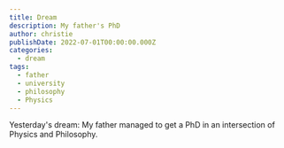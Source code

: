 ```yaml
---
title: Dream
description: My father's PhD
author: christie
publishDate: 2022-07-01T00:00:00.000Z
categories:
  - dream
tags:
  - father
  - university
  - philosophy
  - Physics
---
```


Yesterday's dream: My father managed to get a PhD in an intersection of Physics and Philosophy.
